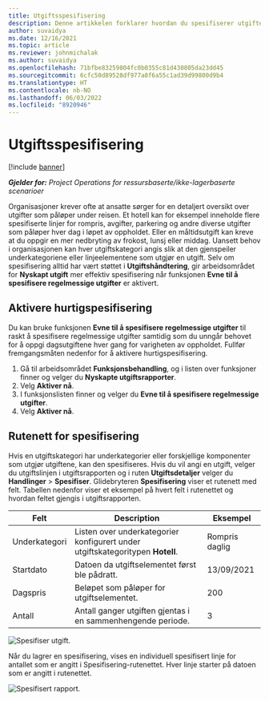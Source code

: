 ```yaml
---
title: Utgiftsspesifisering
description: Denne artikkelen forklarer hvordan du spesifiserer utgifter ved hjelp av det nyskapte utgiftsarbeidsområdet.
author: suvaidya
ms.date: 12/16/2021
ms.topic: article
ms.reviewer: johnmichalak
ms.author: suvaidya
ms.openlocfilehash: 71bfbe83259804fc0b0355c81d430805da23dd45
ms.sourcegitcommit: 6cfc50d89528df977a8f6a55c1ad39d99800d9b4
ms.translationtype: HT
ms.contentlocale: nb-NO
ms.lasthandoff: 06/03/2022
ms.locfileid: "8920946"
---
```

# <a name="expense-itemization"></a>Utgiftsspesifisering

[!include [banner](../includes/banner.md)]

_**Gjelder for:** Project Operations for ressursbaserte/ikke-lagerbaserte scenarioer_

Organisasjoner krever ofte at ansatte sørger for en detaljert oversikt over utgifter som påløper under reisen. Et hotell kan for eksempel inneholde flere spesifiserte linjer for rompris, avgifter, parkering og andre diverse utgifter som påløper hver dag i løpet av oppholdet. Eller en måltidsutgift kan kreve at du oppgir en mer nedbryting av frokost, lunsj eller middag. Uansett behov i organisasjonen kan hver utgiftskategori angis slik at den gjenspeiler underkategoriene eller linjeelementene som utgjør en utgift. Selv om spesifisering alltid har vært støttet i **Utgiftshåndtering**, gir arbeidsområdet for **Nyskapt utgift** mer effektiv spesifisering når funksjonen **Evne til å spesifisere regelmessige utgifter** er aktivert.  

## <a name="enable-quick-itemization"></a>Aktivere hurtigspesifisering 

Du kan bruke funksjonen **Evne til å spesifisere regelmessige utgifter** til raskt å spesifisere regelmessige utgifter samtidig som du unngår behovet for å oppgi dagsutgiftene hver gang for varigheten av oppholdet. Fullfør fremgangsmåten nedenfor for å aktivere hurtigspesifisering.

1. Gå til arbeidsområdet **Funksjonsbehandling**, og i listen over funksjoner finner og velger du **Nyskapte utgiftsrapporter**. 
2. Velg **Aktiver nå**. 
3. I funksjonslisten finner og velger du **Evne til å spesifisere regelmessige utgifter**.
4. Velg **Aktiver nå**. 

## <a name="itemization-grid"></a>Rutenett for spesifisering 

Hvis en utgiftskategori har underkategorier eller forskjellige komponenter som utgjør utgiftene, kan den spesifiseres. Hvis du vil angi en utgift, velger du utgiftslinjen i utgiftsrapporten og i ruten **Utgiftsdetaljer** velger du **Handlinger** > **Spesifiser**. Glidebryteren **Spesifisering** viser et rutenett med felt. Tabellen nedenfor viser et eksempel på hvert felt i rutenettet og hvordan feltet gjengis i utgiftsrapporten. 

|     Felt          |     Description                                                                                  |     Eksempel              |
|--------------------|--------------------------------------------------------------------------------------------------|--------------------------|
|     Underkategori    |     Listen over underkategorier konfigurert under utgiftskategoritypen **Hotell**.             |     Rompris daglig      |
|     Startdato     |     Datoen da utgiftselementet først ble pådratt.                                           |     13/09/2021           |
|     Dagspris     |     Beløpet som påløper for utgiftselementet.                                                    |     200                  |
|     Antall       |     Antall ganger utgiften gjentas i en sammenhengende periode.                       |     3                    |

![Spesifiser utgift.](media/Itemization%20screen%201.png)

Når du lagrer en spesifisering, vises en individuell spesifisert linje for antallet som er angitt i Spesifisering-rutenettet. Hver linje starter på datoen som er angitt i rutenettet.

![Spesifisert rapport.](media/Itemization%20screen%202.png)


